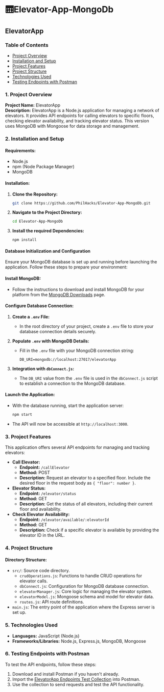 # 🛗Elevator-App-MongoDb

## ElevatorApp

### Table of Contents

- [Project Overview](#1-project-overview)
- [Installation and Setup](#2-installation-and-setup)
- [Project Features](#3-project-features)
- [Project Structure](#4-project-structure)
- [Technologies Used](#5-technologies-used)
- [Testing Endpoints with Postman](#6-testing-endpoints-with-postman)

### **1. Project Overview**

**Project Name:** ElevatorApp  
**Description:** ElevatorApp is a Node.js application for managing a network of elevators. It provides API endpoints for calling elevators to specific floors, checking elevator availability, and tracking elevator status. This version uses MongoDB with Mongoose for data storage and management.

### **2. Installation and Setup**

#### **Requirements:**

- Node.js
- npm (Node Package Manager)
- MongoDB

#### **Installation:**

1. **Clone the Repository:**
   ```bash
   git clone https://github.com/PhilHacks/Elevator-App-MongoDb.git
   ```
2. **Navigate to the Project Directory:**
   ```bash
   cd Elevator-App-MongoDb
   ```
3. **Install the required Dependencies:**
   ```bash
   npm install
   ```

#### **Database Initialization and Configuration**

Ensure your MongoDB database is set up and running before launching the application. Follow these steps to prepare your environment:

#### **Install MongoDB:**

- Follow the instructions to download and install MongoDB for your platform from the [MongoDB Downloads](https://www.mongodb.com/try/download/community) page.

#### **Configure Database Connection:**

1. **Create a `.env` File:**

   - In the root directory of your project, create a `.env` file to store your database connection details securely.

2. **Populate `.env` with MongoDB Details:**

   - Fill in the `.env` file with your MongoDB connection string:
     ```plaintext
     DB_URI=mongodb://localhost:27017/elevatorApp
     ```

3. **Integration with `dbConnect.js`:**
   - The `DB_URI` value from the `.env` file is used in the `dbConnect.js` script to establish a connection to the MongoDB database.

#### **Launch the Application:**

- With the database running, start the application server:
  ```bash
  npm start
  ```
- The API will now be accessible at `http://localhost:3000`.

### **3. Project Features**

This application offers several API endpoints for managing and tracking elevators:

- **Call Elevator:**
  - **Endpoint:** `/callElevator`
  - **Method:** POST
  - **Description:** Request an elevator to a specified floor. Include the desired floor in the request body as `{ "floor": number }`.
- **Elevator Status:**
  - **Endpoint:** `/elevator/status`
  - **Method:** GET
  - **Description:** Get the status of all elevators, including their current floor and availability.
- **Check Elevator Availability:**
  - **Endpoint:** `/elevator/available/:elevatorId`
  - **Method:** GET
  - **Description:** Check if a specific elevator is available by providing the elevator ID in the URL.

### **4. Project Structure**

#### **Directory Structure:**

- `src/`: Source code directory.
  - `crudOperations.js`: Functions to handle CRUD operations for elevator calls.
  - `dbConnect.js`: Configuration for MongoDB database connection.
  - `elevatorManager.js`: Core logic for managing the elevator system.
  - `elevatorModel.js`: Mongoose schema and model for elevator data.
  - `routes.js`: API route definitions.
- `main.js`: The entry point of the application where the Express server is set up.

### **5. Technologies Used**

- **Languages:** JavaScript (Node.js)
- **Frameworks/Libraries:** Node.js, Express.js, MongoDB, Mongoose

### **6. Testing Endpoints with Postman**

To test the API endpoints, follow these steps:

1. Download and install Postman if you haven't already.
2. Import the [ElevatorApp Endpoints Test Collection](https://www.postman.com/bold-space-679599/workspace/elevator-app-endpoints-test/overview) into Postman.
3. Use the collection to send requests and test the API functionality.
